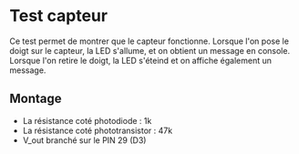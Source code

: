 # Test capteur


Ce test permet de montrer que le capteur fonctionne. 
Lorsque l'on pose le doigt sur le capteur, la LED s'allume, et on obtient un message en console. 
Lorsque l'on retire le doigt, la LED s'éteind et on affiche également un message. 

## Montage     

- La résistance coté photodiode : 1k
- La résistance coté phototransistor : 47k
- V_out branché sur le PIN 29 (D3)




